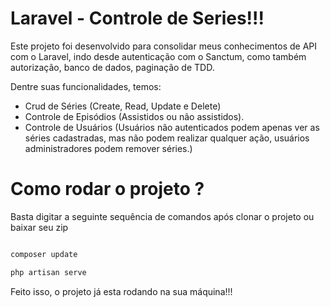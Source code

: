 # Laravel - Controle de Series!!!

<p style="font-size: 14px; text-align: left">Este projeto foi desenvolvido para consolidar meus conhecimentos de API com o Laravel, indo desde autenticação com o Sanctum, como também autorização, banco de dados, paginação de TDD.</p>

<p style="font-size: 14px; text-align: left">Dentre suas funcionalidades, temos:</p>

* Crud de Séries (Create, Read, Update e Delete)
* Controle de Episódios (Assistidos ou não assistidos).
* Controle de Usuários (Usuários não autenticados podem apenas ver as séries cadastradas, mas não podem realizar qualquer ação, usuários administradores podem remover séries.)

# Como rodar o projeto ?

<p style="font-size: 14px; text-align: left">Basta digitar a seguinte sequência de comandos após clonar o projeto ou baixar seu zip</p>

```php

composer update

php artisan serve
```

<p style="font-size: 14px; text-align: left">Feito isso, o projeto já esta rodando na sua máquina!!!</p>
